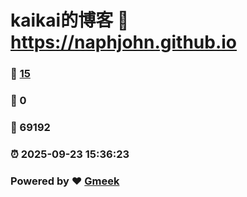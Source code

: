 # kaikai的博客 :link: https://naphjohn.github.io 
### :page_facing_up: [15](https://naphjohn.github.io/tag.html) 
### :speech_balloon: 0 
### :hibiscus: 69192 
### :alarm_clock: 2025-09-23 15:36:23 
### Powered by :heart: [Gmeek](https://github.com/Meekdai/Gmeek)
